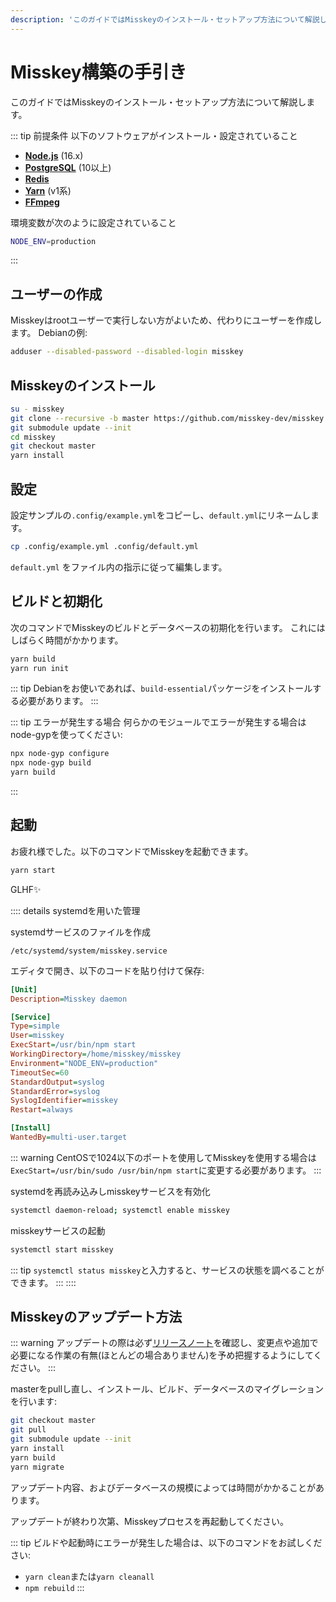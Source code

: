 ```yaml
---
description: 'このガイドではMisskeyのインストール・セットアップ方法について解説します。'
---
```


Misskey構築の手引き
================================================================

このガイドではMisskeyのインストール・セットアップ方法について解説します。

::: tip 前提条件
以下のソフトウェアがインストール・設定されていること
- **[Node.js](https://nodejs.org/en/)** (16.x)
- **[PostgreSQL](https://www.postgresql.org/)** (10以上)
- **[Redis](https://redis.io/)**
- **[Yarn](https://yarnpkg.com/)** (v1系)
- **[FFmpeg](https://www.ffmpeg.org/)**

環境変数が次のように設定されていること
```sh
NODE_ENV=production
```
:::

ユーザーの作成
----------------------------------------------------------------
Misskeyはrootユーザーで実行しない方がよいため、代わりにユーザーを作成します。
Debianの例:

```sh
adduser --disabled-password --disabled-login misskey
```

Misskeyのインストール
----------------------------------------------------------------
```sh
su - misskey
git clone --recursive -b master https://github.com/misskey-dev/misskey.git
git submodule update --init
cd misskey
git checkout master
yarn install
```

設定
----------------------------------------------------------------
設定サンプルの`.config/example.yml`をコピーし、`default.yml`にリネームします。

```sh
cp .config/example.yml .config/default.yml
```

`default.yml` をファイル内の指示に従って編集します。

ビルドと初期化
----------------------------------------------------------------
次のコマンドでMisskeyのビルドとデータベースの初期化を行います。
これにはしばらく時間がかかります。

```sh
yarn build
yarn run init
```

::: tip
Debianをお使いであれば、`build-essential`パッケージをインストールする必要があります。
:::

::: tip エラーが発生する場合
何らかのモジュールでエラーが発生する場合はnode-gypを使ってください:
```sh
npx node-gyp configure
npx node-gyp build
yarn build
```
:::

起動
----------------------------------------------------------------
お疲れ様でした。以下のコマンドでMisskeyを起動できます。

```sh
yarn start
```

GLHF✨

:::: details systemdを用いた管理

systemdサービスのファイルを作成

`/etc/systemd/system/misskey.service`

エディタで開き、以下のコードを貼り付けて保存:

``` ini
[Unit]
Description=Misskey daemon

[Service]
Type=simple
User=misskey
ExecStart=/usr/bin/npm start
WorkingDirectory=/home/misskey/misskey
Environment="NODE_ENV=production"
TimeoutSec=60
StandardOutput=syslog
StandardError=syslog
SyslogIdentifier=misskey
Restart=always

[Install]
WantedBy=multi-user.target
```

::: warning
CentOSで1024以下のポートを使用してMisskeyを使用する場合は`ExecStart=/usr/bin/sudo /usr/bin/npm start`に変更する必要があります。
:::

systemdを再読み込みしmisskeyサービスを有効化

```sh
systemctl daemon-reload; systemctl enable misskey
```

misskeyサービスの起動

```sh
systemctl start misskey
```

::: tip
`systemctl status misskey`と入力すると、サービスの状態を調べることができます。
:::
::::

## Misskeyのアップデート方法
::: warning
アップデートの際は必ず[リリースノート](https://github.com/misskey-dev/misskey/blob/master/CHANGELOG.md)を確認し、変更点や追加で必要になる作業の有無(ほとんどの場合ありません)を予め把握するようにしてください。
:::

masterをpullし直し、インストール、ビルド、データベースのマイグレーションを行います:

```sh
git checkout master
git pull
git submodule update --init
yarn install
yarn build
yarn migrate
```

アップデート内容、およびデータベースの規模によっては時間がかかることがあります。

アップデートが終わり次第、Misskeyプロセスを再起動してください。

::: tip
ビルドや起動時にエラーが発生した場合は、以下のコマンドをお試しください:
- `yarn clean`または`yarn cleanall`
- `npm rebuild`
:::
